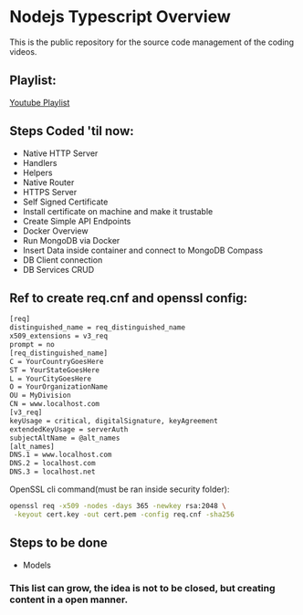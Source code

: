 # Nodejs Typescript Overview

This is the public repository for the source code management of the coding videos.

## Playlist:

[Youtube Playlist](https://www.youtube.com/playlist?list=PL73hutso4uqmcrq3OfgGKO_wKw3x_g5tY)

## Steps Coded 'til now:

- Native HTTP Server
- Handlers
- Helpers
- Native Router
- HTTPS Server
- Self Signed Certificate
- Install certificate on machine and make it trustable
- Create Simple API Endpoints
- Docker Overview
- Run MongoDB via Docker
- Insert Data inside container and connect to MongoDB Compass
- DB Client connection
- DB Services CRUD

## Ref to create req.cnf and openssl config:

```bash
[req]
distinguished_name = req_distinguished_name
x509_extensions = v3_req
prompt = no
[req_distinguished_name]
C = YourCountryGoesHere
ST = YourStateGoesHere
L = YourCityGoesHere
O = YourOrganizationName
OU = MyDivision
CN = www.localhost.com
[v3_req]
keyUsage = critical, digitalSignature, keyAgreement
extendedKeyUsage = serverAuth
subjectAltName = @alt_names
[alt_names]
DNS.1 = www.localhost.com
DNS.2 = localhost.com
DNS.3 = localhost.net
```

OpenSSL cli command(must be ran inside security folder):

```bash
openssl req -x509 -nodes -days 365 -newkey rsa:2048 \
 -keyout cert.key -out cert.pem -config req.cnf -sha256
```

## Steps to be done

- Models

### This list can grow, the idea is not to be closed, but creating content in a open manner.
